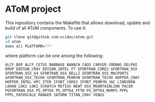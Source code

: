 AToM project
============

This repository contains the Makefile that allows download, update and build of all AToM components.
To use it:

```bash
git clone git@github.com:scidac/atom.git
cd atom
make all PLATFORM=???
```

where platform can be one among the following:

```
ALCF_BGP ALCF_CETUS BABBAGE BANACH CAOS CARVER CMODWS DELPHI
DROP EDISON_CRAY EDISON_INTEL FT GFORTRAN_CORE2 GFORTRAN_OSX
GFORTRAN_OSX_64 GFORTRAN_OSX_BELLI GFORTRAN_OSX_MACPORTS
GFORTRAN_OSX_TECHX GFORTRAN_PENRYN GFORTRAN_TECHX HOPPER_CRAY
HOPPER_INTEL HPC_ITER IFORT_CORE2 IFORT_PENRYN JAC LINDGREN
LOHAN LOKI LOKI_SCRATCH METIUS NEWT OSX_MOUNTAINLION PACER
PGFORTRAN_OSX PG_OPT64 PG_OPT64_FFTW PG_OPT64_MUMPS PPPL
PPPL_PATHSCALE RANGER SATURN TITAN_CRAY VENUS
```